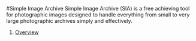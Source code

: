 #Simple Image Archive
Simple Image Archive (SIA) is a free achieving tool for photographic images designed to handle everything from small to very large photographic archives simply and effectively.
1. [Overview](Overview)
